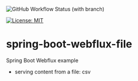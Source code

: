 ![GitHub Workflow Status (with branch)](https://img.shields.io/github/actions/workflow/status/claudioaltamura/spring-boot-webflux-file/build-gradle-project.yml?branch=main)

[![License: MIT](https://img.shields.io/badge/License-MIT-yellow.svg)](https://opensource.org/licenses/MIT)

# spring-boot-webflux-file
Spring Boot Webflux example 

* serving content from a file: csv



